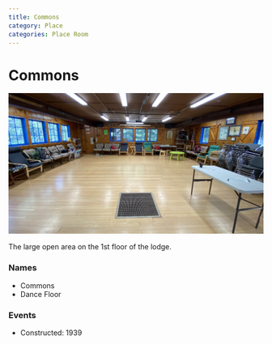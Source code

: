 ```yaml
---
title: Commons
category: Place
categories: Place Room
---
```

# Commons
<img src="img/2020%20Commons.jpeg" style="">

The large open area on the 1st floor of the lodge.

### Names
- Commons
- Dance Floor

### Events
- Constructed: 1939